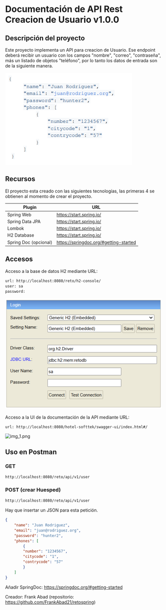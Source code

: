 # Documentación de API Rest Creacion de Usuario v1.0.0
## Descripción del proyecto

Este proyecto implementa un API para creacion de Usuario. Ese endpoint deberá recibir un usuario con los campos "nombre", "correo", "contraseña",
más un listado de objetos "teléfono", por lo tanto los datos de entrada son de la siguiente manera.

![img.png](img.png)

## Recursos
El proyecto esta creado con las siguientes tecnologías, las primeras 4 se obtienen
al momento de crear el proyecto.

| Plugin                | URL                      |
|-----------------------|--------------------------|
| Spring Web            | https://start.spring.io/ |
| Spring Data JPA       | https://start.spring.io/ |
| Lombok                | https://start.spring.io/ |
| H2 Database           | https://start.spring.io/ |
| Spring Doc (opcional) | https://springdoc.org/#getting-started |

## Accesos

Acceso a la base de datos H2 mediante URL:

```sh
url: http://localhost:8080/reto/h2-console/
user: sa
password: 
```
![h2db.png](h2db.png)

Acceso a la UI de la documentación de la API mediante URL:
```sh
url: http://localhost:8080/hotel-softtek/swagger-ui/index.html#/
```
![img_1.png](img_1.png)

## Uso en Postman

### GET
```sh
http://localhost:8080/reto/api/v1/user
```

### POST (crear Huesped)
```sh
http://localhost:8080/reto/api/v1/user
```
Hay que insertar un JSON para esta petición.

``` json
{
	"name": "Juan Rodriguez",
	"email": "juan@rodriguez.org",
	"password": "hunter2",
	"phones": [
		{
		"number": "1234567",
		"citycode": "1",
		"contrycode": "57"
		}
	]
}
```
Añadir SpringDoc: https://springdoc.org/#getting-started

Creador: Frank Abad (repositorio: https://github.com/FrankAbad21/retospring)

